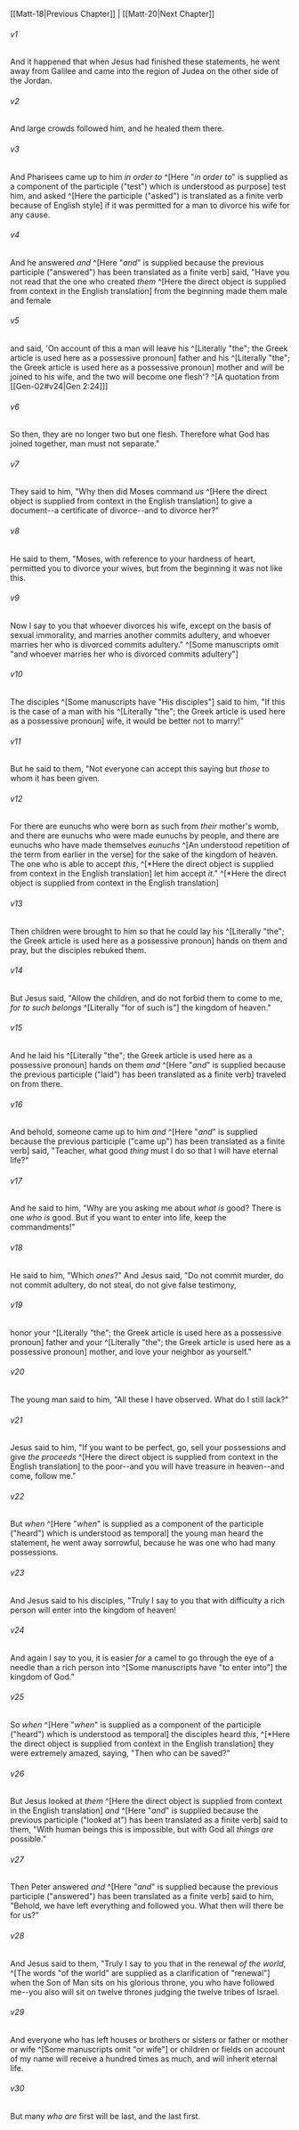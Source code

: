 ﻿---
aliases:
  - Matthew 19
---

[[Matt-18|Previous Chapter]] | [[Matt-20|Next Chapter]]

###### v1
And it happened that when Jesus had finished these statements, he went away from Galilee and came into the region of Judea on the other side of the Jordan.

###### v2
And large crowds followed him, and he healed them there.

###### v3
And Pharisees came up to him _in order to_ ^[Here "_in order to_" is supplied as a component of the participle ("test") which is understood as purpose] test him, and asked ^[Here the participle ("asked") is translated as a finite verb because of English style] if it was permitted for a man to divorce his wife for any cause.

###### v4
And he answered _and_ ^[Here "_and_" is supplied because the previous participle ("answered") has been translated as a finite verb] said, "Have you not read that the one who created _them_ ^[Here the direct object is supplied from context in the English translation] from the beginning made them male and female

###### v5
and said, 'On account of this a man will leave his ^[Literally "the"; the Greek article is used here as a possessive pronoun] father and his ^[Literally "the"; the Greek article is used here as a possessive pronoun] mother and will be joined to his wife, and the two will become one flesh'? ^[A quotation from [[Gen-02#v24|Gen 2:24]]]

###### v6
So then, they are no longer two but one flesh. Therefore what God has joined together, man must not separate."

###### v7
They said to him, "Why then did Moses command _us_ ^[Here the direct object is supplied from context in the English translation] to give a document--a certificate of divorce--and to divorce her?"

###### v8
He said to them, "Moses, with reference to your hardness of heart, permitted you to divorce your wives, but from the beginning it was not like this.

###### v9
Now I say to you that whoever divorces his wife, except on the basis of sexual immorality, and marries another commits adultery, and whoever marries her who is divorced commits adultery." ^[Some manuscripts omit "and whoever marries her who is divorced commits adultery"]

###### v10
The disciples ^[Some manuscripts have "His disciples"] said to him, "If this is the case of a man with his ^[Literally "the"; the Greek article is used here as a possessive pronoun] wife, it would be better not to marry!"

###### v11
But he said to them, "Not everyone can accept this saying but _those_ to whom it has been given.

###### v12
For there are eunuchs who were born as such from _their_ mother's womb, and there are eunuchs who were made eunuchs by people, and there are eunuchs who have made themselves _eunuchs_ ^[An understood repetition of the term from earlier in the verse] for the sake of the kingdom of heaven. The one who is able to accept _this_, ^[*Here the direct object is supplied from context in the English translation] let him accept _it_." ^[*Here the direct object is supplied from context in the English translation]

###### v13
Then children were brought to him so that he could lay his ^[Literally "the"; the Greek article is used here as a possessive pronoun] hands on them and pray, but the disciples rebuked them.

###### v14
But Jesus said, "Allow the children, and do not forbid them to come to me, _for to such belongs_ ^[Literally "for of such is"] the kingdom of heaven."

###### v15
And he laid his ^[Literally "the"; the Greek article is used here as a possessive pronoun] hands on them _and_ ^[Here "_and_" is supplied because the previous participle ("laid") has been translated as a finite verb] traveled on from there.

###### v16
And behold, someone came up to him _and_ ^[Here "_and_" is supplied because the previous participle ("came up") has been translated as a finite verb] said, "Teacher, what good _thing_ must I do so that I will have eternal life?"

###### v17
And he said to him, "Why are you asking me about _what is_ good? There is one _who is_ good. But if you want to enter into life, keep the commandments!"

###### v18
He said to him, "Which _ones_?" And Jesus said, "Do not commit murder, do not commit adultery, do not steal, do not give false testimony,

###### v19
honor your ^[Literally "the"; the Greek article is used here as a possessive pronoun] father and your ^[Literally "the"; the Greek article is used here as a possessive pronoun] mother, and love your neighbor as yourself."

###### v20
The young man said to him, "All these I have observed. What do I still lack?"

###### v21
Jesus said to him, "If you want to be perfect, go, sell your possessions and give _the proceeds_ ^[Here the direct object is supplied from context in the English translation] to the poor--and you will have treasure in heaven--and come, follow me."

###### v22
But _when_ ^[Here "_when_" is supplied as a component of the participle ("heard") which is understood as temporal] the young man heard the statement, he went away sorrowful, because he was one who had many possessions.

###### v23
And Jesus said to his disciples, "Truly I say to you that with difficulty a rich person will enter into the kingdom of heaven!

###### v24
And again I say to you, it is easier _for_ a camel to go through the eye of a needle than a rich person into ^[Some manuscripts have "to enter into"] the kingdom of God."

###### v25
So _when_ ^[Here "_when_" is supplied as a component of the participle ("heard") which is understood as temporal] the disciples heard _this_, ^[*Here the direct object is supplied from context in the English translation] they were extremely amazed, saying, "Then who can be saved?"

###### v26
But Jesus looked at _them_ ^[Here the direct object is supplied from context in the English translation] _and_ ^[Here "_and_" is supplied because the previous participle ("looked at") has been translated as a finite verb] said to them, "With human beings this is impossible, but with God all _things_ _are_ possible."

###### v27
Then Peter answered _and_ ^[Here "_and_" is supplied because the previous participle ("answered") has been translated as a finite verb] said to him, "Behold, we have left everything and followed you. What then will there be for us?"

###### v28
And Jesus said to them, "Truly I say to you that in the renewal _of the world_, ^[The words "of the world" are supplied as a clarification of "renewal"] when the Son of Man sits on his glorious throne, you who have followed me--you also will sit on twelve thrones judging the twelve tribes of Israel.

###### v29
And everyone who has left houses or brothers or sisters or father or mother or wife ^[Some manuscripts omit "or wife"] or children or fields on account of my name will receive a hundred times as much, and will inherit eternal life.

###### v30
But many _who are_ first will be last, and the last first.